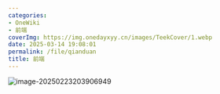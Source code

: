 ```yaml
---
categories:
- OneWiki
- 前端
coverImg: https://img.onedayxyy.cn/images/TeekCover/1.webp
date: 2025-03-14 19:08:01
permalink: /file/qianduan
title: 前端
---
```

![image-20250223203906949](https://img.onedayxyy.cn/images/image-20250223203906949.png)